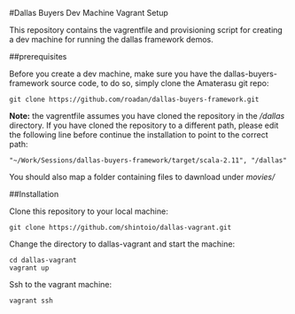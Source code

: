 #Dallas Buyers Dev Machine Vagrant Setup

This repository contains the vagrentfile and provisioning script for creating a dev machine for running the dallas framework demos.

##prerequisites

Before you create a dev machine, make sure you have the dallas-buyers-framework source code, to do so, simply clone the Amaterasu git repo:

```
git clone https://github.com/roadan/dallas-buyers-framework.git 
``` 

**Note:** the vagrentfile assumes you have cloned the repository in the  */dallas* directory. If you have cloned the repository to a different path, please edit the following line before continue the installation  to point to the correct path:


```
"~/Work/Sessions/dallas-buyers-framework/target/scala-2.11", "/dallas"

```

You should also map a folder containing files to dawnload under *movies/*

##Installation

Clone this repository to your local machine:

```
git clone https://github.com/shintoio/dallas-vagrant.git
``` 
Change the directory to dallas-vagrant and start the machine:

```
cd dallas-vagrant
vagrant up
```

Ssh to the vagrant machine:

```
vagrant ssh
```
